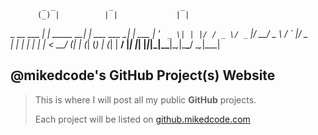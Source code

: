            _ _            _               _
          (_) |          | |             | |
_ __ ___  _| | _____  __| | ___ ___   __| | ___
| '_ ` _ \| | |/ / _ \/ _` |/ __/ _ \ / _` |/ _ \
| | | | | | |   <  __/ (_| | (_| (_) | (_| |  __/
|_| |_| |_|_|_|\_\___|\__,_|\___\___/ \__,_|\___|


## @mikedcode's GitHub Project(s) Website

>This is where I will post all my public **GitHub** projects.
>
> Each project will be listed on [github.mikedcode.com](http://github.mikedcode.com)
